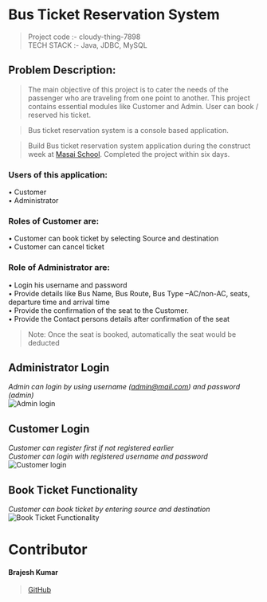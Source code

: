 # Bus Ticket Reservation System
> Project code :- cloudy-thing-7898<br/>
> TECH STACK :- Java, JDBC, MySQL <br/>
## Problem Description:<br/>
> The main objective of this project is to cater the needs of the passenger who are traveling from one point to another. This project contains essential modules like Customer and Admin. User can book / reserved his ticket.

> Bus ticket reservation system is a console based application.

> Build Bus ticket reservation system application during the construct week at [Masai School](https://masaischool.com/). Completed the project within six days.

### Users of this application:<br/>
  • Customer<br/>
  • Administrator<br/>
### Roles of Customer are:<br/>
  • Customer can book ticket by selecting Source and destination<br/>
  • Customer can cancel ticket<br/>
### Role of Administrator are:<br/>
  • Login his username and password<br/>
  • Provide details like Bus Name, Bus Route, Bus Type –AC/non-AC, seats, departure time and arrival time<br/>
  • Provide the confirmation of the seat to the Customer.<br/>
  • Provide the Contact persons details after confirmation of the seat<br/>
>Note: Once the seat is booked, automatically the seat would be deducted<br/>

## **Administrator Login** 
*Admin can login by using username (admin@mail.com) and password (admin)*
</br>
![Admin login](https://github.com/brajesh623/cloudy-thing-7898/blob/main/AdminLogin.png?raw=true)

## **Customer Login** 
*Customer can register first if not registered earlier*
</br>
*Customer can login with registered username and password*
</br>
![Customer login](https://github.com/brajesh623/cloudy-thing-7898/blob/main/CustomerLogin.png?raw=true)

## **Book Ticket Functionality**
*Customer can book ticket by entering source and destination*
</br>
![Book Ticket Functionality](https://github.com/brajesh623/cloudy-thing-7898/blob/main/Booking.png?raw=true)

# Contributor
#### Brajesh Kumar
>[GitHub](https://github.com/brajesh623)
